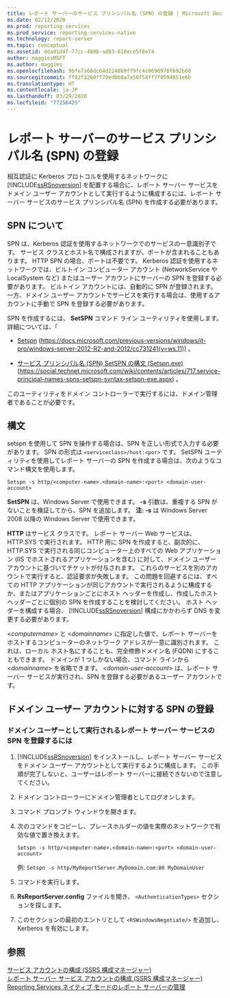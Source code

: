 ```yaml
---
title: レポート サーバーのサービス プリンシパル名 (SPN) の登録 | Microsoft Docs
ms.date: 02/12/2020
ms.prod: reporting-services
ms.prod_service: reporting-services-native
ms.technology: report-server
ms.topic: conceptual
ms.assetid: dda91d4f-77cc-4898-ad03-810ece5f8e74
author: maggiesMSFT
ms.author: maggies
ms.openlocfilehash: 9bfe7a68dc64d2248b9ff9fc4c0696970f692b60
ms.sourcegitcommit: ff82f3260ff79ed860a7a58f54ff7f0594851e6b
ms.translationtype: HT
ms.contentlocale: ja-JP
ms.lasthandoff: 03/29/2020
ms.locfileid: "77256425"
---
```

# <a name="register-a-service-principal-name-spn-for-a-report-server"></a>レポート サーバーのサービス プリンシパル名 (SPN) の登録
  相互認証に Kerberos プロトコルを使用するネットワークに [!INCLUDE[ssRSnoversion](../../includes/ssrsnoversion-md.md)] を配置する場合に、レポート サーバー サービスをドメイン ユーザー アカウントとして実行するように構成するには、レポート サーバー サービスのサービス プリンシパル名 (SPN) を作成する必要があります。  
  
## <a name="about-spns"></a>SPN について  
 SPN は、Kerberos 認証を使用するネットワークでのサービスの一意識別子です。 サービス クラスとホスト名で構成されますが、ポートが含まれることもあります。 HTTP SPN の場合、ポートは不要です。 Kerberos 認証を使用するネットワークでは、ビルトイン コンピューター アカウント (NetworkService や LocalSystem など) またはユーザー アカウントにサーバーの SPN を登録する必要があります。 ビルトイン アカウントには、自動的に SPN が登録されます。 一方、ドメイン ユーザー アカウントでサービスを実行する場合は、使用するアカウントに手動で SPN を登録する必要があります。  
  
 SPN を作成するには、 **SetSPN** コマンド ライン ユーティリティを使用します。 詳細については、「  
  
-   [Setspn](https://docs.microsoft.com/previous-versions/windows/it-pro/windows-server-2012-R2-and-2012/cc731241(v=ws.11)) (https://docs.microsoft.com/previous-versions/windows/it-pro/windows-server-2012-R2-and-2012/cc731241(v=ws.11)) 。  
  
-   [サービス プリンシパル名 (SPN) SetSPN の構文 (Setspn.exe)](https://social.technet.microsoft.com/wiki/contents/articles/717.service-principal-names-spns-setspn-syntax-setspn-exe.aspx) (https://social.technet.microsoft.com/wiki/contents/articles/717.service-principal-names-spns-setspn-syntax-setspn-exe.aspx) 。  
  
 このユーティリティをドメイン コントローラーで実行するには、ドメイン管理者であることが必要です。  
  
## <a name="syntax"></a>構文  

setspn を使用して SPN を操作する場合は、SPN を正しい形式で入力する必要があります。 SPN の形式は `<serviceclass>/host:<por>` です。 SetSPN ユーティリティを使用してレポート サーバーの SPN を作成する場合は、次のようなコマンド構文を使用します。  
  
```  
Setspn -s http/<computer-name>.<domain-name>:<port> <domain-user-account>  
```  
  
 **SetSPN** は、Windows Server で使用できます。 **-s** 引数は、重複する SPN がないことを検証してから、SPN を追加します。 **注: -s** は Windows Server 2008 以降の Windows Server で使用できます。  
  
 **HTTP** はサービス クラスです。 レポート サーバー Web サービスは、HTTP.SYS で実行されます。 HTTP 用に SPN を作成すると、副次的に、HTTP.SYS で実行される同じコンピューター上のすべての Web アプリケーション (IIS でホストされるアプリケーションを含む) に対して、ドメイン ユーザー アカウントに基づいてチケットが付与されます。 これらのサービスを別のアカウントで実行すると、認証要求が失敗します。 この問題を回避するには、すべての HTTP アプリケーションが同じアカウントで実行されるように構成するか、またはアプリケーションごとにホスト ヘッダーを作成し、作成したホスト ヘッダーごとに個別の SPN を作成することを検討してください。 ホスト ヘッダーを構成する場合、 [!INCLUDE[ssRSnoversion](../../includes/ssrsnoversion-md.md)] 構成にかかわらず DNS を変更する必要があります。  
  
 \<*computername*> と \<*domainname*> に指定した値で、レポート サーバーをホストするコンピューターのネットワーク アドレスが一意に識別されます。 これは、ローカル ホスト名にすることも、完全修飾ドメイン名 (FQDN) にすることもできます。 ドメインが 1 つしかない場合、コマンド ラインから \<*domainname*> を省略できます。 \<*domain-user-account*> は、レポート サーバー サービスが実行され、SPN を登録する必要があるユーザー アカウントです。  
  
## <a name="register-an-spn-for-domain-user-account"></a>ドメイン ユーザー アカウントに対する SPN の登録  
  
### <a name="to-register-an-spn-for-a-report-server-service-running-as-a-domain-user"></a>ドメイン ユーザーとして実行されるレポート サーバー サービスの SPN を登録するには  
  
1.  [!INCLUDE[ssRSnoversion](../../includes/ssrsnoversion-md.md)] をインストールし、レポート サーバー サービスをドメイン ユーザー アカウントとして実行するように構成します。 この手順が完了しないと、ユーザーはレポート サーバーに接続できないので注意してください。  
  
2.  ドメイン コントローラーにドメイン管理者としてログオンします。  
  
3.  コマンド プロンプト ウィンドウを開きます。  
  
4.  次のコマンドをコピーし、プレースホルダーの値を実際のネットワークで有効な値で置き換えます。  
  
    ```  
    Setspn -s http/<computer-name>.<domain-name>:<port> <domain-user-account>  
    ```  
  
    例: `Setspn -s http/MyReportServer.MyDomain.com:80 MyDomainUser`  
  
5.  コマンドを実行します。  
  
6.  **RsReportServer.config** ファイルを開き、 `<AuthenticationTypes>` セクションを探します。  
  
7.  このセクションの最初のエントリとして `<RSWindowsNegotiate/>` を追加し、Kerberos を有効にします。  
  
## <a name="see-also"></a>参照  
 [サービス アカウントの構成 &#40;SSRS 構成マネージャー&#41;](../install-windows/configure-the-report-server-service-account-ssrs-configuration-manager.md)   
 [レポート サーバー サービス アカウントの構成 &#40;SSRS 構成マネージャー&#41;](../../reporting-services/install-windows/configure-the-report-server-service-account-ssrs-configuration-manager.md)   
 [Reporting Services ネイティブ モードのレポート サーバーの管理](../../reporting-services/report-server/manage-a-reporting-services-native-mode-report-server.md)  
  
  
